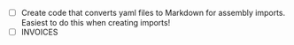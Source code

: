 - [ ] Create code that converts yaml files to Markdown for assembly imports. Easiest to do this when creating imports!
- [ ] INVOICES